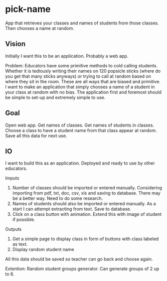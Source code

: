 # pick-name
App that retrieves your classes and names of students from those classes. Then chooses a name at random.

## Vision
Initially I want this to be an application. Probably a web app.

Problem: Educators have some primitive methods to cold calling students. Whether it is tediously writing their names on 120 popsicle sticks (where do you get that many sticks anyways) or trying to call at random based on where they sit in the room. These are all ways that are biased and primitive. I want to make an application that simply chooses a name of a student in your class at random with no bias. The application first and foremost should be simple to set-up and extremely simple to use. 

## Goal 
Open web app. Get names of classes. Get names of students in classes. Choose a class to have a student name from that class appear at random. Save all this data for next use. 

## IO
I want to build this as an application. Deployed and ready to use by other educators. 

Imputs
  1. Number of classes should be imported or entered manually. 
      Considering importing from pdf, txt, doc, csv, xls and saving to database.
      There may be a better way. Need to do some research.
  2. Names of students should also be imported or entered manually. 
      As a start I can attempt extracting from text. Save to database.
  3. Click on a class button with animation. 
      Extend this with image of student if possible. 

Outputs
  1. Get a simple page to display class in form of buttons with class labeled as text.
  2. Display random student name

All this data should be saved so teacher can go back and choose again. 

Extention: Random student groups generator. Can generate groups of 2 up to 6. 

